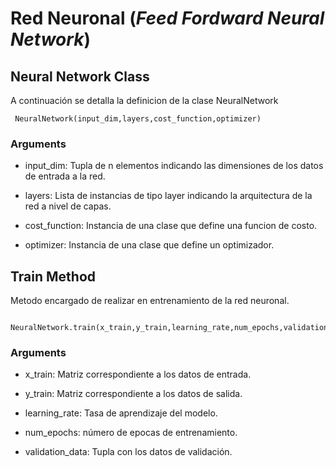 # Red Neuronal (*Feed Fordward Neural Network*)

## Neural Network Class

A continuación se detalla la definicion de la clase NeuralNetwork

````
 NeuralNetwork(input_dim,layers,cost_function,optimizer)
````

### Arguments

- input_dim: Tupla de n elementos indicando las dimensiones de los datos de
entrada a la red.

- layers: Lista de instancias de tipo layer indicando la arquitectura de la red a 
nivel de capas.

- cost_function: Instancia de una clase que define una funcion de costo.

- optimizer: Instancia de una clase que define un optimizador.

## Train Method

Metodo encargado de realizar en entrenamiento de la red neuronal.
    
````
 NeuralNetwork.train(x_train,y_train,learning_rate,num_epochs,validation_data)
````

### Arguments

- x_train: Matriz correspondiente a los datos de entrada.

- y_train: Matriz correspondiente a los datos de salida.

- learning_rate: Tasa de aprendizaje del modelo.

- num_epochs: número de epocas de entrenamiento.

- validation_data: Tupla con los datos de validación.